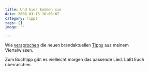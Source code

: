 ```yaml
---
title: Und hier kommen sie
date: 2006-03-15 16:06:07
category: Tipps
tags: []
image: ''

---
```


Wie [versprochen](http://www.misantropolis.de/2006/03/was-man-nicht-im-kopf-hat) die neuen brandaktuellen [Tipps](/category/tipps) aus meinem Viertelwissen.  

  

Zum Buchtipp gibt es vielleicht morgen das passende Lied. Laßt Euch überraschen.
